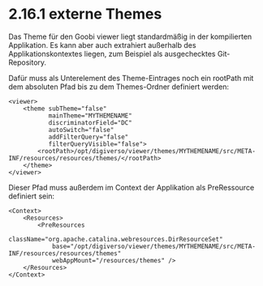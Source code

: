 # 2.16.1 externe Themes

Das Theme für den Goobi viewer liegt standardmäßig in der kompilierten Applikation. Es kann aber auch extrahiert außerhalb des Applikationskontextes liegen, zum Beispiel als ausgechecktes Git-Repository.

Dafür muss als Unterelement des Theme-Eintrages noch ein rootPath mit dem absoluten Pfad bis zu dem Themes-Ordner definiert werden:

```markup
<viewer>
    <theme subTheme="false" 
           mainTheme="MYTHEMENAME" 
           discriminatorField="DC" 
           autoSwitch="false"
           addFilterQuery="false" 
           filterQueryVisible="false">
        <rootPath>/opt/digiverso/viewer/themes/MYTHEMENAME/src/META-INF/resources/resources/themes/</rootPath>
    </theme>
</viewer>
```

Dieser Pfad muss außerdem im Context der Applikation als PreRessource definiert sein:

```markup
<Context>
    <Resources>
        <PreResources 
            className="org.apache.catalina.webresources.DirResourceSet"
            base="/opt/digiverso/viewer/themes/MYTHEMENAME/src/META-INF/resources/resources/themes"
            webAppMount="/resources/themes" />
    </Resources>
</Context>
```

